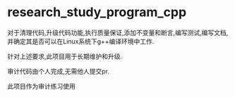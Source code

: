# research_study_program_cpp

对于清理代码,升级代码功能,执行质量保证,添加不变量和断言,编写测试,编写文档,并确定其是否可以在Linux系统下g++编译环境中工作.

针对上述要求,此项目用于长期维护和升级.

审计代码由个人完成,无需他人提交pr.

此项目作为审计练习使用
